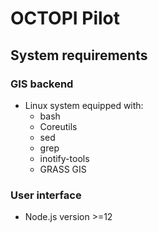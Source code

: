 # OCTOPI Pilot

## System requirements

### GIS backend

- Linux system equipped with:
  - bash
  - Coreutils
  - sed
  - grep
  - inotify-tools
  - GRASS GIS

### User interface

- Node.js version >=12
